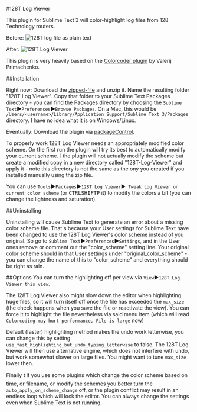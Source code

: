 #128T Log Viewer

This plugin for Sublime Text 3 will color-highlight log files from 128 Technology routers.

Before:
![128T log file as plain text](https://cloud.githubusercontent.com/assets/3319094/20034510/aa763a28-a396-11e6-9c51-7ea28e8d3405.png)

After:
![128T Log Viewer](https://cloud.githubusercontent.com/assets/3319094/20034513/d46d6702-a396-11e6-9e89-52ed22b70e55.png)

This plugin is very heavily based on the [Colorcoder plugin](https://github.com/vprimachenko/Sublime-Colorcoder) by Valerij Primachenko.

##Installation

Right now: Download the [zipped-file](https://github.com/hadrielk/Sublime-128T-Log-Viewer/archive/master.zip) and unzip it. Name the resulting folder "128T Log Viewer". Copy that folder to your Sublime Text Packages directory - you can find the Packages directory by choosing the `Sublime Text`▶`Preferences`▶`Browse Packages`. On a Mac, this would be `/Users/<username>/Library/Application Support/Sublime Text 3/Packages` directory. I have no idea what it is on Windows/Linux.

Eventually: Download the plugin via [packageControl](https://sublime.wbond.net/).

To properly work 128T Log Viewer needs an appropriately modified color scheme. On the first run the plugin will try its best to automatically modify your current scheme. :grey_exclamation: the plugin will not actually modify the scheme but create a modified copy in a new directory called "128T-Log-Viewer" and apply it - note this directory is not the same as the ony you created if you installed manually using the zip file.

You can use `Tools`▶`Packages`▶`128T Log Viewer`▶` Tweak Log Viewer on current color scheme` (or <kbd>CTRL</kbd><kbd>SHIFT</kbd><kbd>P</kbd> it) to modify the colors a bit (you can change the lightness and saturation).


##Uninstalling

Uninstalling will cause Sublime Text to generate an error about a missing color scheme file. That's because your User settings for Sublime Text have been changed to use the 128T Log Viewer's color scheme instead of you original. So go to `Sublime Text`▶`Preferences`▶`Settings`, and in the User ones remove or comment out the "color_scheme" setting line. Your original color scheme should in that User settings under "original_color_scheme" - you can change the name of this to "color_scheme" and everything should be right as rain.


##Options
You can turn the highlighting off per view via `View`▶`128T Log Viewer this view`.

The 128T Log Viewer also might slow down the editor when highlighting huge files, so it will turn itself off once the file has exceeded the `max_size` (the check happens when you save the file or reactivate the view). You can force it to highlight the file nevertheless via said menu item (which will read `Colorcoding may hurt performance, File is large` now)

Default (faster) highlighting method makes the undo work letterwise, you can change this by setting `use_fast_highlighting_but_undo_typing_letterwise` to false. The 128T Log Viewer will then use alternative engine, which does not interfere with undo, but work somewhat slower on large files. You might want to tune `max_size` lower then.

Finally :exclamation: if you use some plugins which change the color scheme based on time, or filename, or modify the schemes you better turn the `auto_apply_on_scheme_change` off, or the plugin conflict may result in an endless loop which will lock the editor. You can always change the settings even when Sublime Text is not running.
